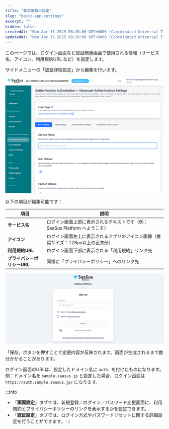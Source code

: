 ```yaml
---
title: "基本情報の設定"
slug: "basic-app-settings"
excerpt: ""
hidden: false
createdAt: "Mon Apr 15 2025 08:20:00 GMT+0000 (Coordinated Universal Time)"
updatedAt: "Mon Apr 15 2025 08:20:00 GMT+0000 (Coordinated Universal Time)"
---
```


このページでは、ログイン画面など認証関連画面で使用される情報（サービス名、アイコン、利用規約URL など）を設定します。

サイドメニューの「認証詳細設定」から編集を行います。

![認証詳細設定メニュー](/ja/img/part-4/application-settings/basic-app-settings/authorization-screen-customize-01.png)


以下の項目が編集可能です：

| 項目 | 説明 |
|------|------|
| **サービス名** | ログイン画面上部に表示されるテキストです（例：SaaSus Platform へようこそ） |
| **アイコン** | ログイン画面左上に表示されるアプリのアイコン画像（推奨サイズ：128px以上の正方形） |
| **利用規約URL** | ログイン画面下部に表示される「利用規約」リンク先 |
| **プライバシーポリシーURL** | 同様に「プライバシーポリシー」へのリンク先 |

![編集画面例](/ja/img/part-4/application-settings/basic-app-settings/authorization-screen-customize-02.png)

「保存」ボタンを押すことで変更内容が反映されます。画面が生成されるまで数分かかることがあります。

ログイン画面のURLは、設定したドメイン名に `auth.` を付けたものになります。  
例：ドメイン名を `sample.saasus.jp` と設定した場合、ログイン画面は `https://auth.sample.saasus.jp/` になります。

:::info
- 「**画面設定**」タブでは、新規登録／ログイン／パスワード変更画面に、利用規約とプライバシーポリシーのリンクを表示するかを設定できます。
- 「**認証設定**」タブでは、ログイン方式やパスワードリセットに関する詳細設定を行うことができます。
:::